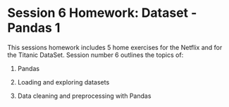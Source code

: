 # Session 6 Homework: Dataset - Pandas 1

This sessions homework includes 5 home exercises for the Netflix and for the Titanic DataSet. Session number 6  outlines the topics of:


1. Pandas

2. Loading and exploring datasets 

3. Data cleaning and preprocessing with Pandas 


